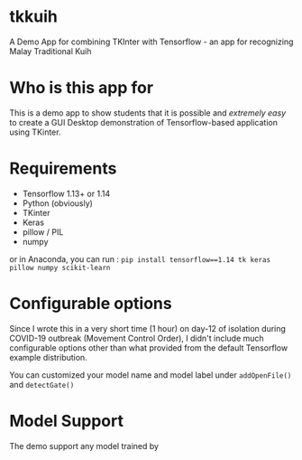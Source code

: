 # tkkuih
A Demo App for combining TKInter with Tensorflow - an app for recognizing Malay Traditional Kuih 

# Who is this app for
This is a demo app to show students that it is possible and _extremely easy_ to create a GUI Desktop demonstration of Tensorflow-based application using TKinter. 


# Requirements
- Tensorflow 1.13+ or 1.14
- Python (obviously)
- TKinter
- Keras
- pillow / PIL
- numpy

or in Anaconda, you can run :
`pip install tensorflow==1.14 tk keras pillow numpy scikit-learn`


# Configurable options
Since I wrote this in  a very short time (1 hour) on day-12 of isolation during COVID-19 outbreak (Movement Control Order), I didn't include much configurable options other than what provided from the default Tensorflow example distribution.

You can customized your model name and model label under `addOpenFile()` and `detectGate()`

# Model Support
The demo support any model trained by




